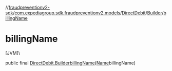 //[fraudpreventionv2-sdk](../../../../index.md)/[com.expediagroup.sdk.fraudpreventionv2.models](../../index.md)/[DirectDebit](../index.md)/[Builder](index.md)/[billingName](billing-name.md)

# billingName

[JVM]\

public final [DirectDebit.Builder](index.md)[billingName](billing-name.md)([Name](../../-name/index.md)billingName)
